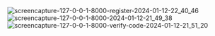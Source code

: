 ![screencapture-127-0-0-1-8000-register-2024-01-12-22_40_46](https://github.com/DeveloperBackendPro/Django-Quiz/assets/77174755/40c510c6-9619-4ad4-8782-724d101b2876)
![screencapture-127-0-0-1-8000-2024-01-12-21_49_38](https://github.com/DeveloperBackendPro/Django-Quiz/assets/77174755/e1779faf-cf78-4ff1-9f34-25c3bb2a165a)
![screencapture-127-0-0-1-8000-verify-code-2024-01-12-21_51_20](https://github.com/DeveloperBackendPro/Django-Quiz/assets/77174755/ee4534a4-400e-4140-b89e-0767f8a2d11e)

